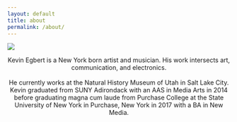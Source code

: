 ```yaml
---
layout: default
title: about
permalink: /about/
---
```


<!-- <div class="img_row">
  <img class="col two" src="/img/kae.jpg"/>
</div> -->

<img src="{{ site.baseurl }}/img/brighton.jpg">
<!-- <img src="{{ site.baseurl }}/img/portrait2.png"> -->


<!-- <img src="{{ site.baseurl }}/img/about_main.jpg"> -->



<!-- <h1>currently.</h1> -->
<!-- <h2>Empowering each other.</h2> -->
<!-- <h3> -->

 <p>

<!-- [resume](http://kevinegbert.com/resume.pdf) -->

<!-- Kevin Egbert is a New York born artist and musician. His work intersects art, communication, and electronics, addressing communication noise by using digital electronics and analog media forms as metaphor for interpersonal communication. Chance based video work, site specific installations, experimental sonic compositions, and still print media are forms used to explore the rifts and relationships of media platforms and interfaces. He is currently a digital photo editor in Queensbury, New York and lives and works in Saratoga Springs. Kevin graduated from SUNY Adirondack with an AAS in Media Arts in 2014 before graduating magna cum laude from Purchase College at the State University of New York in Purchase, New York in 2017 with a BA in New Media. -->
<div align="center">
Kevin Egbert is a New York born artist and musician. His work intersects art, communication, and electronics.

<br>
<br>
He currently works at the Natural History Museum of Utah in Salt Lake City. Kevin graduated from SUNY Adirondack with an AAS in Media Arts in 2014 before graduating magna cum laude from Purchase College at the State University of New York in Purchase, New York in 2017 with a BA in New Media.
</div>
<p>

<!-- I write a newsletter titled "As We Go." This is where I share insights in to what I have been working on and thinking about most frequently. Feel free to subscribe below.

<form style="border:1px solid #ccc;padding:3px;text-align:center;" action="https://tinyletter.com/kaegbert" method="post" target="popupwindow" onsubmit="window.open('https://tinyletter.com/kaegbert', 'popupwindow', 'scrollbars=yes,width=800,height=600');return true"><p><label for="tlemail">Enter your email address</label></p><p><input type="text" style="width:140px" name="email" id="tlemail" /></p><input type="hidden" value="1" name="embed"/><input type="submit" value="Subscribe" /><p><a href="https://tinyletter.com" target="_blank">powered by TinyLetter</a></p></form> -->
